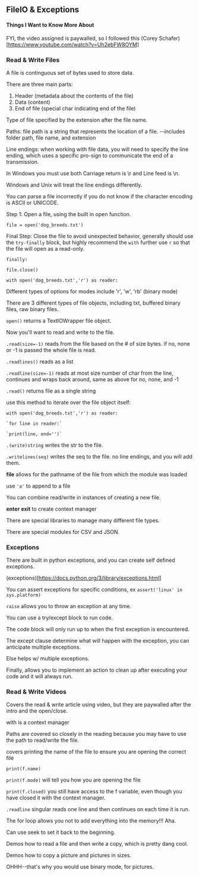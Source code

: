 ## FileIO & Exceptions

#### Things I Want to Know More About
FYI, the video assigned is paywalled, so I followed this (Corey Schafer)[https://www.youtube.com/watch?v=Uh2ebFW8OYM]

### Read & Write Files

A file is continguous set of bytes used to store data.

There are three main parts: 
1. Header (metadata about the contents of the file)
2. Data (content)
3. End of file (special char indicating end of the file)

Type of file specified by the extension after the file name.

Paths: file path is a string that represents the location of a file.
--includes folder path, file name, and extension

Line endings: when working with file data, you will need to specify the line ending, which uses a specific pro-sign to communicate the end of a transmission.

In Windows you must use both Carriage return is \r and Line feed is \n. 

Windows and Unix will treat the line endings differently. 

You can parse a file incorrectly if you do not know if the character encoding is ASCII or UNICODE. 

Step 1: Open a file, using the built in open function. 

`file = open('dog_breeds.txt')`

Final Step: Close the file to avoid unexpected behavior, generally should use the `try-finally` block, but highly recommend the `with` further use `r` so that the file will open as a read-only.

`finally:`

   `file.close()`

`with open('dog_breeds.txt','r') as reader:`

Different types of options for modes include 'r', 'w', 'rb' (binary mode)

There are 3 different types of file objects, including txt, buffered binary files, raw binary files. 

`open()` returns a TextIOWrapper file object. 

Now you'll want to read and write to the file. 

`.read(size=-1)` reads from the file based on the # of size bytes. if no, none or -1 is passed the whole file is read. 

`.readlines()` reads as a list

`.readline(size=-1)` reads at most size number of char from the line, continues and wraps back around, same as above for no, none, and -1

`.read()` returns file as a single string

use this method to iterate over the file object itself:

`with open('dog_breeds.txt','r') as reader:`

    `for line in reader:`

    `print(line, end='')`

`.(write)string` writes the str to the file.

`.writelines(seq)` writes the seq to the file. no line endings, and you will add them. 

__file__  allows for the pathname of the file from which the module was loaded

use `'a'` to append to a file

You can combine read/write in instances of creating a new file. 

__enter__ __exit__ to create context manager

There are special libraries to manage many different file types.

There are special modules for CSV and JSON.


### Exceptions 

There are built in python exceptions, and you can create self defined exceptions. 

(exceptions)[https://docs.python.org/3/library/exceptions.html]

You can assert exceptions for specific conditions, ex `assert('linux' in sys.platform)`

`raise` allows you to throw an exception at any time. 

You can use a try/except block to run code.

The code block will only run up to when the first exception is encountered. 

The except clause determine what will happen with the exception, you can anticipate multiple exceptions.

Else helps w/ multiple exceptions. 

Finally, allows you to implement an action to clean up after executing your code and it will always run.

### Read & Write Videos

Covers the read & write article using video, but they are paywalled after the intro and the open/close. 

with is a context manager

Paths are covered so closely in the reading because you may have to use the path to read/write the file.

covers printing the name of the file to ensure you are opening the correct file

`print(f.name)`

`print(f.mode)`  will tell you how you are opening the file 

`print(f.closed)` you still have access to the f variable, even though you have closed it with the context manager.

`.readline` singular reads one line and then continues on each time it is run.

The for loop allows you not to add everything into the memory!!! Aha.

Can use seek to set it back to the beginning. 

Demos how to read a file and then write a copy, which is pretty dang cool. 

Demos how to copy a picture and pictures in sizes. 

OHHH--that's why you would use binary mode, for pictures.


